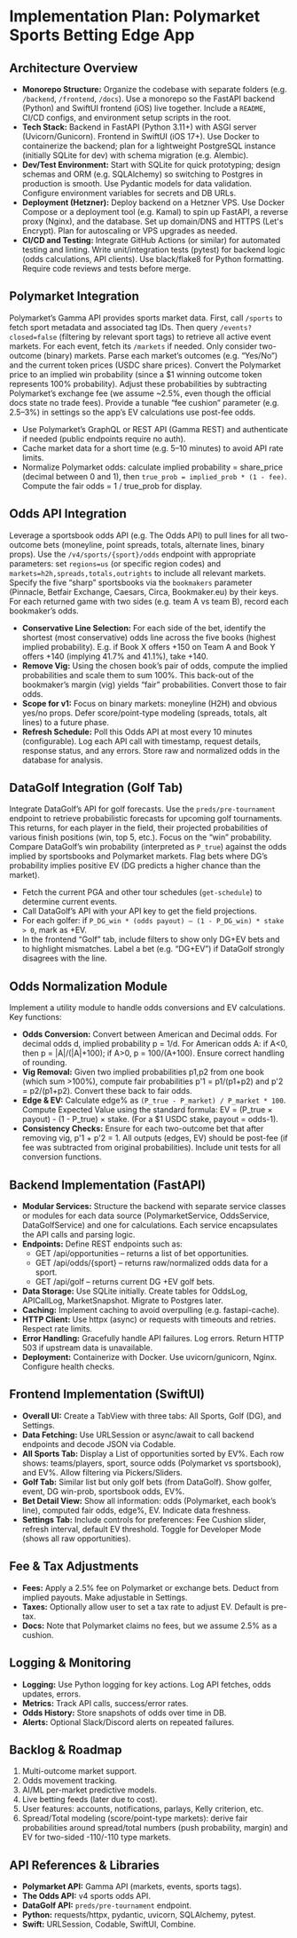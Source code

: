 # Implementation Plan: Polymarket Sports Betting Edge App

## Architecture Overview
- **Monorepo Structure:** Organize the codebase with separate folders (e.g. `/backend`, `/frontend`, `/docs`). Use a monorepo so the FastAPI backend (Python) and SwiftUI frontend (iOS) live together. Include a `README`, CI/CD configs, and environment setup scripts in the root.  
- **Tech Stack:** Backend in FastAPI (Python 3.11+) with ASGI server (Uvicorn/Gunicorn). Frontend in SwiftUI (iOS 17+). Use Docker to containerize the backend; plan for a lightweight PostgreSQL instance (initially SQLite for dev) with schema migration (e.g. Alembic).  
- **Dev/Test Environment:** Start with SQLite for quick prototyping; design schemas and ORM (e.g. SQLAlchemy) so switching to Postgres in production is smooth. Use Pydantic models for data validation. Configure environment variables for secrets and DB URLs.  
- **Deployment (Hetzner):** Deploy backend on a Hetzner VPS. Use Docker Compose or a deployment tool (e.g. Kamal) to spin up FastAPI, a reverse proxy (Nginx), and the database. Set up domain/DNS and HTTPS (Let's Encrypt). Plan for autoscaling or VPS upgrades as needed.  
- **CI/CD and Testing:** Integrate GitHub Actions (or similar) for automated testing and linting. Write unit/integration tests (pytest) for backend logic (odds calculations, API clients). Use black/flake8 for Python formatting. Require code reviews and tests before merge.  

## Polymarket Integration
Polymarket’s Gamma API provides sports market data. First, call `/sports` to fetch sport metadata and associated tag IDs. Then query `/events?closed=false` (filtering by relevant sport tags) to retrieve all active event markets. For each event, fetch its `/markets` if needed. Only consider two-outcome (binary) markets. Parse each market’s outcomes (e.g. “Yes/No”) and the current token prices (USDC share prices). Convert the Polymarket price to an implied win probability (since a $1 winning outcome token represents 100% probability). Adjust these probabilities by subtracting Polymarket’s exchange fee (we assume ~2.5%, even though the official docs state no trade fees). Provide a tunable “fee cushion” parameter (e.g. 2.5–3%) in settings so the app’s EV calculations use post-fee odds.  

- Use Polymarket’s GraphQL or REST API (Gamma REST) and authenticate if needed (public endpoints require no auth).  
- Cache market data for a short time (e.g. 5–10 minutes) to avoid API rate limits.  
- Normalize Polymarket odds: calculate implied probability = share_price (decimal between 0 and 1), then `true_prob = implied_prob * (1 - fee)`. Compute the fair odds = 1 / true_prob for display.  

## Odds API Integration
Leverage a sportsbook odds API (e.g. The Odds API) to pull lines for all two-outcome bets (moneyline, point spreads, totals, alternate lines, binary props). Use the `/v4/sports/{sport}/odds` endpoint with appropriate parameters: set `regions=us` (or specific region codes) and `markets=h2h,spreads,totals,outrights` to include all relevant markets. Specify the five “sharp” sportsbooks via the `bookmakers` parameter (Pinnacle, Betfair Exchange, Caesars, Circa, Bookmaker.eu) by their keys. For each returned game with two sides (e.g. team A vs team B), record each bookmaker’s odds.  

- **Conservative Line Selection:** For each side of the bet, identify the shortest (most conservative) odds line across the five books (highest implied probability). E.g. if Book X offers +150 on Team A and Book Y offers +140 (implying 41.7% and 41.1%), take +140.  
- **Remove Vig:** Using the chosen book’s pair of odds, compute the implied probabilities and scale them to sum 100%. This back-out of the bookmaker’s margin (vig) yields “fair” probabilities. Convert those to fair odds.  
- **Scope for v1:** Focus on binary markets: moneyline (H2H) and obvious yes/no props. Defer score/point-type modeling (spreads, totals, alt lines) to a future phase.  
- **Refresh Schedule:** Poll this Odds API at most every 10 minutes (configurable). Log each API call with timestamp, request details, response status, and any errors. Store raw and normalized odds in the database for analysis.  

## DataGolf Integration (Golf Tab)
Integrate DataGolf’s API for golf forecasts. Use the `preds/pre-tournament` endpoint to retrieve probabilistic forecasts for upcoming golf tournaments. This returns, for each player in the field, their projected probabilities of various finish positions (win, top 5, etc.). Focus on the “win” probability. Compare DataGolf’s win probability (interpreted as `P_true`) against the odds implied by sportsbooks and Polymarket markets. Flag bets where DG’s probability implies positive EV (DG predicts a higher chance than the market).  

- Fetch the current PGA and other tour schedules (`get-schedule`) to determine current events.  
- Call DataGolf’s API with your API key to get the field projections.  
- For each golfer: if `P_DG_win * (odds payout) – (1 - P_DG_win) * stake > 0`, mark as +EV.  
- In the frontend “Golf” tab, include filters to show only DG+EV bets and to highlight mismatches. Label a bet (e.g. “DG+EV”) if DataGolf strongly disagrees with the line.  

## Odds Normalization Module
Implement a utility module to handle odds conversions and EV calculations. Key functions:  

- **Odds Conversion:** Convert between American and Decimal odds. For decimal odds d, implied probability p = 1/d. For American odds A: if A<0, then p = |A|/(|A|+100); if A>0, p = 100/(A+100). Ensure correct handling of rounding.  
- **Vig Removal:** Given two implied probabilities p1,p2 from one book (which sum >100%), compute fair probabilities p'1 = p1/(p1+p2) and p'2 = p2/(p1+p2). Convert these back to fair odds.  
- **Edge & EV:** Calculate edge% as `(P_true - P_market) / P_market * 100`. Compute Expected Value using the standard formula: EV = (P_true × payout) - (1 - P_true) × stake. (For a $1 USDC stake, payout = odds-1).  
- **Consistency Checks:** Ensure for each two-outcome bet that after removing vig, p'1 + p'2 = 1. All outputs (edges, EV) should be post-fee (if fee was subtracted from original probabilities). Include unit tests for all conversion functions.  

## Backend Implementation (FastAPI)
- **Modular Services:** Structure the backend with separate service classes or modules for each data source (PolymarketService, OddsService, DataGolfService) and one for calculations. Each service encapsulates the API calls and parsing logic.  
- **Endpoints:** Define REST endpoints such as:  
  - GET /api/opportunities – returns a list of bet opportunities.  
  - GET /api/odds/{sport} – returns raw/normalized odds data for a sport.  
  - GET /api/golf – returns current DG +EV golf bets.  
- **Data Storage:** Use SQLite initially. Create tables for OddsLog, APICallLog, MarketSnapshot. Migrate to Postgres later.  
- **Caching:** Implement caching to avoid overpulling (e.g. fastapi-cache).  
- **HTTP Client:** Use httpx (async) or requests with timeouts and retries. Respect rate limits.  
- **Error Handling:** Gracefully handle API failures. Log errors. Return HTTP 503 if upstream data is unavailable.  
- **Deployment:** Containerize with Docker. Use uvicorn/gunicorn, Nginx. Configure health checks.  

## Frontend Implementation (SwiftUI)
- **Overall UI:** Create a TabView with three tabs: All Sports, Golf (DG), and Settings.  
- **Data Fetching:** Use URLSession or async/await to call backend endpoints and decode JSON via Codable.  
- **All Sports Tab:** Display a List of opportunities sorted by EV%. Each row shows: teams/players, sport, source odds (Polymarket vs sportsbook), and EV%. Allow filtering via Pickers/Sliders.  
- **Golf Tab:** Similar list but only golf bets (from DataGolf). Show golfer, event, DG win-prob, sportsbook odds, EV%.  
- **Bet Detail View:** Show all information: odds (Polymarket, each book’s line), computed fair odds, edge%, EV. Indicate data freshness.  
- **Settings Tab:** Include controls for preferences: Fee Cushion slider, refresh interval, default EV threshold. Toggle for Developer Mode (shows all raw opportunities).  

## Fee & Tax Adjustments
- **Fees:** Apply a 2.5% fee on Polymarket or exchange bets. Deduct from implied payouts. Make adjustable in Settings.  
- **Taxes:** Optionally allow user to set a tax rate to adjust EV. Default is pre-tax.  
- **Docs:** Note that Polymarket claims no fees, but we assume 2.5% as a cushion.  

## Logging & Monitoring
- **Logging:** Use Python logging for key actions. Log API fetches, odds updates, errors.  
- **Metrics:** Track API calls, success/error rates.  
- **Odds History:** Store snapshots of odds over time in DB.  
- **Alerts:** Optional Slack/Discord alerts on repeated failures.  

## Backlog & Roadmap
1. Multi-outcome market support.  
2. Odds movement tracking.  
3. AI/ML per-market predictive models.  
4. Live betting feeds (later due to cost).  
5. User features: accounts, notifications, parlays, Kelly criterion, etc.  
6. Spread/Total modeling (score/point-type markets): derive fair probabilities around spread/total numbers (push probability, margin) and EV for two-sided -110/-110 type markets.  

## API References & Libraries
- **Polymarket API:** Gamma API (markets, events, sports tags).  
- **The Odds API:** v4 sports odds API.  
- **DataGolf API:** `preds/pre-tournament` endpoint.  
- **Python:** requests/httpx, pydantic, uvicorn, SQLAlchemy, pytest.  
- **Swift:** URLSession, Codable, SwiftUI, Combine.  
